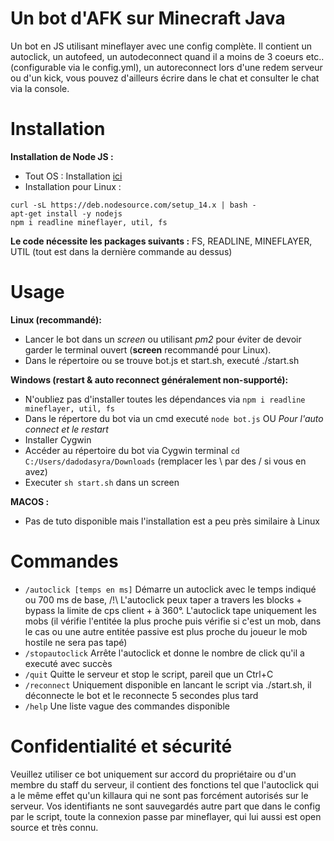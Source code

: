 # Un bot d'AFK sur Minecraft Java
Un bot en JS utilisant mineflayer avec une config complète.
Il contient un autoclick, un autofeed, un autodeconnect quand il a moins de 3 coeurs etc.. (configurable via le config.yml), un autoreconnect lors d'une redem serveur ou d'un kick, vous pouvez d'ailleurs écrire dans le chat et consulter le chat via la console.

# Installation
**Installation de Node JS :**
- Tout OS : Installation [ici](https://nodejs.org/fr/)
- Installation pour Linux :
```
curl -sL https://deb.nodesource.com/setup_14.x | bash -
apt-get install -y nodejs
npm i readline mineflayer, util, fs
```
**Le code nécessite les packages suivants :** FS, READLINE, MINEFLAYER, UTIL (tout est dans la dernière commande au dessus)


# Usage
**Linux (recommandé):**
- Lancer le bot dans un *screen* ou utilisant *pm2* pour éviter de devoir garder le terminal ouvert (**screen** recommandé pour Linux).
- Dans le répertoire ou se trouve bot.js et start.sh, executé ./start.sh 

**Windows (restart & auto reconnect généralement non-supporté):**
- N'oubliez pas d'installer toutes les dépendances via `npm i readline mineflayer, util, fs` 
- Dans le répertore du bot via un cmd executé `node bot.js`
OU *Pour l'auto connect et le restart*
- Installer Cygwin
- Accéder au répertoire du bot via Cygwin terminal `cd C:/Users/dadodasyra/Downloads` (remplacer les \ par des / si vous en avez)
- Executer `sh start.sh` dans un screen

**MACOS :**
- Pas de tuto disponible mais l'installation est a peu près similaire à Linux

# Commandes
- `/autoclick [temps en ms]` Démarre un autoclick avec le temps indiqué ou 700 ms de base, /!\ L'autoclick peux taper a travers les blocks + bypass la limite de cps client + à 360°. L'autoclick tape uniquement les mobs (il vérifie l'entitée la plus proche puis vérifie si c'est un mob, dans le cas ou une autre entitée passive est plus proche du joueur le mob hostile ne sera pas tapé)
- `/stopautoclick` Arrête l'autoclick et donne le nombre de click qu'il a executé avec succès
- `/quit` Quitte le serveur et stop le script, pareil que un Ctrl+C
- `/reconnect` Uniquement disponible en lancant le script via ./start.sh, il déconnecte le bot et le reconnecte 5 secondes plus tard
- `/help` Une liste vague des commandes disponible

# Confidentialité et sécurité

Veuillez utiliser ce bot uniquement sur accord du propriétaire ou d'un membre du staff du serveur, il contient des fonctions tel que l'autoclick qui a le même effet qu'un killaura qui ne sont pas forcément autorisés sur le serveur.
Vos identifiants ne sont sauvegardés autre part que dans le config par le script, toute la connexion passe par mineflayer, qui lui aussi est open source et très connu.
